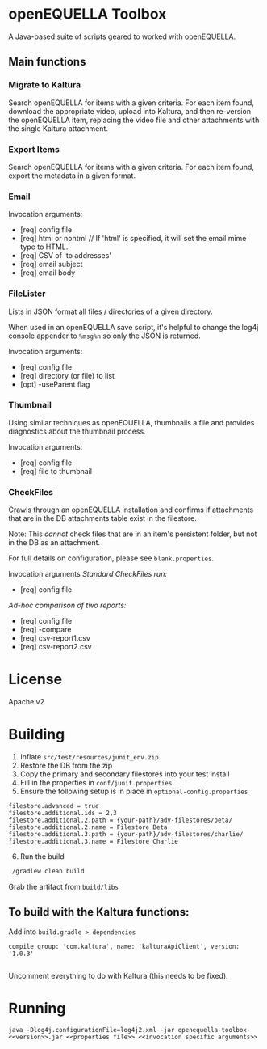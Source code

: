 # openEQUELLA Toolbox
A Java-based suite of scripts geared to worked with openEQUELLA.

## Main functions

### Migrate to Kaltura
Search openEQUELLA for items with a given criteria.  For each item found, download the appropriate video, upload into Kaltura, and then re-version the openEQUELLA item, replacing the video file and other attachments with the single Kaltura attachment.

### Export Items
Search openEQUELLA for items with a given criteria.  For each item found, export the metadata in a given format.

### Email
Invocation arguments:
* [req] config file
* [req] html or nohtml // If 'html' is specified, it will set the email mime type to HTML.
* [req] CSV of 'to addresses'
* [req] email subject
* [req] email body

### FileLister
Lists in JSON format all files / directories of a given directory.

When used in an openEQUELLA save script, it's helpful to change the log4j console appender to `%msg%n` so only the JSON is returned.

Invocation arguments:
* [req] config file
* [req] directory (or file) to list
* [opt] -useParent flag

### Thumbnail
Using similar techniques as openEQUELLA, thumbnails a file and provides diagnostics about the thumbnail process.

Invocation arguments:
* [req] config file
* [req] file to thumbnail

### CheckFiles
Crawls through an openEQUELLA installation and confirms if attachments that are in the DB attachments table exist in the filestore.

Note:  This *cannot* check files that are in an item's persistent folder, but not in the DB as an attachment.

For full details on configuration, please see `blank.properties`.

Invocation arguments
*Standard CheckFiles run:*
* [req] config file

*Ad-hoc comparison of two reports:*
* [req] config file
* [req] -compare
* [req] csv-report1.csv
* [req] csv-report2.csv


# License
Apache v2

# Building

1. Inflate `src/test/resources/junit_env.zip`
2. Restore the DB from the zip
3. Copy the primary and secondary filestores into your test install
4. Fill in the properties in `conf/junit.properties`.
5. Ensure the following setup is in place in `optional-config.properties`
```properties
filestore.advanced = true
filestore.additional.ids = 2,3
filestore.additional.2.path = {your-path}/adv-filestores/beta/
filestore.additional.2.name = Filestore Beta
filestore.additional.3.path = {your-path}/adv-filestores/charlie/
filestore.additional.3.name = Filestore Charlie
``` 
6. Run the build
```sh
./gradlew clean build
```

Grab the artifact from `build/libs`

## To build with the Kaltura functions:

Add into `build.gradle > dependencies`

```
compile group: 'com.kaltura', name: 'kalturaApiClient', version: '1.0.3'
	
```

Uncomment everything to do with Kaltura (this needs to be fixed).

# Running

```
java -Dlog4j.configurationFile=log4j2.xml -jar openequella-toolbox-<<version>>.jar <<properties file>> <<invocation specific arguments>>
```


